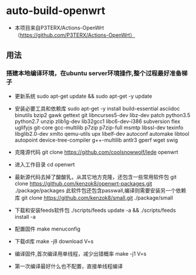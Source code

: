 # auto-build-openwrt
- 本项目来自P3TERX/Actions-OpenWrt（https://github.com/P3TERX/Actions-OpenWrt）

## 用法
### 搭建本地编译环境，在ubuntu server环境操作,整个过程最好准备梯子
- 更新系统 
  sudo apt-get update && sudo apt-get -y update 
  
- 安装必要工具和依赖库
  sudo apt-get -y install build-essential asciidoc binutils bzip2 gawk gettext git libncurses5-dev libz-dev patch python3.5 python2.7 unzip zlib1g-dev lib32gcc1 libc6-dev-i386 subversion flex uglifyjs git-core gcc-multilib p7zip p7zip-full msmtp libssl-dev texinfo libglib2.0-dev xmlto qemu-utils upx libelf-dev autoconf automake libtool autopoint device-tree-compiler g++-multilib antlr3 gperf wget swig
  
- 克隆源代码
    git clone https://github.com/coolsnowwolf/lede openwrt
  
- 进入工作目录
  cd openwrt
  
- 最新源代码去掉了酸酸乳，从其它地方克隆，还包含一些常用软件包
    git clone https://github.com/kenzok8/openwrt-packages.git ./package/packages
  此软件包还包含passwall,编译则需要安装另一个依赖库
    git clone https://github.com/kenzok8/small.git ./package/small
  
- 下载和安装feeds软件包
  ./scripts/feeds update -a &&   ./scripts/feeds install -a
  
- 配置固件
   make menuconfig
  
- 下载dl库
    make -j8 download V=s
  
- 编译固件,首次编译用单线程，减少出错概率
    make -j1 V=s 
  
- 第一次编译最好什么也不配置，直接单线程编译
  
